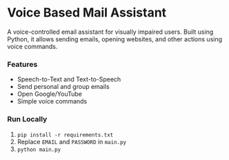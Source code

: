 # Voice Based Mail Assistant

A voice-controlled email assistant for visually impaired users. Built using Python, it allows sending emails, opening websites, and other actions using voice commands.

### Features
- Speech-to-Text and Text-to-Speech
- Send personal and group emails
- Open Google/YouTube
- Simple voice commands

### Run Locally
1. `pip install -r requirements.txt`
2. Replace `EMAIL` and `PASSWORD` in `main.py`
3. `python main.py`
